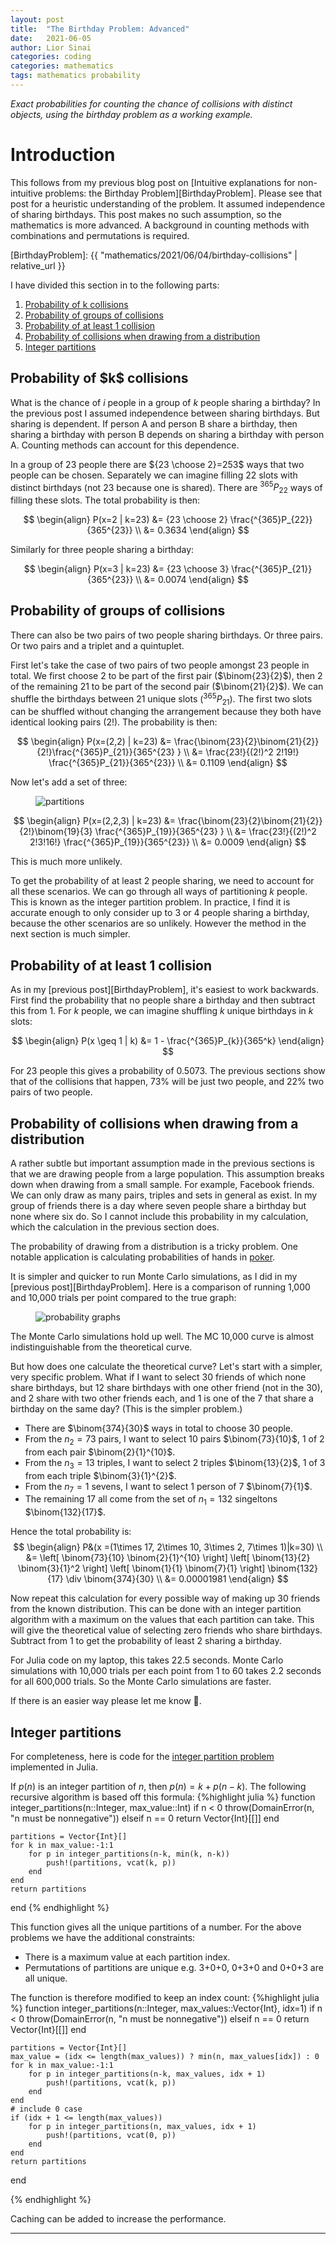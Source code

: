 ```yaml
---
layout: post
title:  "The Birthday Problem: Advanced"
date:   2021-06-05
author: Lior Sinai
categories: coding
categories: mathematics
tags: mathematics probability
---
```


_Exact probabilities for counting the chance of collisions with distinct objects, using the birthday problem as a working example._ 

# Introduction

This follows from my previous blog post on [Intuitive explanations for non-intuitive problems: the Birthday Problem][BirthdayProblem]. 
Please see that post for a heuristic understanding of the problem.
It assumed independence of sharing birthdays.
This post makes no such assumption, so the mathematics is more advanced.
A background in counting methods with combinations and permutations is required.

[BirthdayProblem]: {{ "mathematics/2021/06/04/birthday-collisions" | relative_url }}

I have divided this section in to the following parts:
1. [Probability of k collisions](#exact-k-collisions)
2. [Probability of groups of collisions](#groups-collisions)
3. [Probability of at least 1 collision](#at-least-1)
4. [Probability of collisions when drawing from a distribution](#drawing-distribution)
5. [Integer partitions](#integer-partitions)

<h2 id="exact-k-collisions"> Probability of $k$ collisions </h2>

What is the chance of $i$ people in a group of $k$ people sharing a birthday? In the previous post I assumed independence between sharing birthdays. 
But sharing is dependent. If person A and person B share a birthday, then sharing a birthday with person B depends on sharing a birthday with person A. Counting methods can account for this dependence.

In a group of 23 people there are ${23 \choose 2}=253$ ways that two people can be chosen. 
Separately we can imagine filling 22 slots with distinct birthdays (not 23 because one is shared). 
There are $^{365}P_{22}$ ways of filling these slots. The total probability is then:

$$ \begin{align} 
P(x=2 | k=23) &= {23 \choose 2} \frac{^{365}P_{22}}{365^{23}} \\
              &= 0.3634
\end{align}
$$ 

Similarly for three people sharing a birthday:

$$ \begin{align} 
P(x=3 | k=23) &= {23 \choose 3} \frac{^{365}P_{21}}{365^{23}} \\
              &= 0.0074
\end{align}
$$ 

<h2 id="groups-collisions"> Probability of groups of collisions </h2>

There can also be two pairs of two people sharing birthdays. Or three pairs. Or two pairs and a triplet and a quintuplet.

First let's take the case of two pairs of two people amongst 23 people in total.
We first choose 2 to be part of the first pair ($\binom{23}{2}$), then 2 of the remaining 21 to be part of the second pair ($\binom{21}{2}$).
We can shuffle the birthdays between 21 unique slots ($^{365}P_{21}$).
The first two slots can be shuffled without changing the arrangement because they both have identical looking pairs ($2!$).
The probability is then:

$$ \begin{align} 
P(x=(2,2) | k=23) &= \frac{\binom{23}{2}\binom{21}{2}}{2!}\frac{^{365}P_{21}}{365^{23} } \\
                    &= \frac{23!}{(2!)^2 2!19!} \frac{^{365}P_{21}}{365^{23}} \\
                    &= 0.1109
\end{align}
$$ 

Now let's add a set of three:

<figure class="post-figure" id="partitions">
<img class="img-80" 
    src="/assets/posts/birthday-collisions/partitions.png"
	alt="partitions"
	>
	<figcaption></figcaption>
</figure>

$$ \begin{align} 
P(x=(2,2,3) | k=23) &= \frac{\binom{23}{2}\binom{21}{2}}{2!}\binom{19}{3} \frac{^{365}P_{19}}{365^{23} } \\
                    &= \frac{23!}{(2!)^2 2!3!16!} \frac{^{365}P_{19}}{365^{23}} \\
                    &= 0.0009
\end{align}
$$ 

This is much more unlikely.

To get the probability of at least 2 people sharing, we need to account for all these scenarios. 
We can go through all ways of partitioning $k$ people. This is known as the integer partition problem.
In practice, I find it is accurate enough to only consider up to 3 or 4 people sharing a birthday, because the other 
scenarios are so unlikely. However the method in the next section is much simpler.

<h2 id="at-least-1"> Probability of at least 1 collision </h2>

As in my [previous post][BirthdayProblem], it's easiest to work backwards. First find the probability that no people share a birthday
and then subtract this from 1. For $k$ people, we can imagine shuffling $k$ unique birthdays in $k$ slots:

$$ \begin{align} 
P(x \geq 1 | k) &= 1 - \frac{^{365}P_{k}}{365^k}
\end{align}
$$ 

For 23 people this gives a probability of 0.5073. The previous sections show that of the collisions that happen, 73% will be just two people, and 22% two pairs of two people. 

<h2 id="drawing-distribution"> Probability of collisions when drawing from a distribution </h2>

A rather subtle but important assumption made in the previous sections is that we are drawing people from a large population.
This assumption breaks down when drawing from a small sample. For example, Facebook friends. 
We can only draw as many pairs, triples and sets in general as exist.
In my group of friends there is a day where seven people share a birthday but none where six do.
So I cannot include this probability in my calculation, which the calculation in the previous section does.

The probability of drawing from a distribution is a tricky problem. 
One notable application is calculating probabilities of hands in [poker][wiki_poker]. 

[wiki_poker]: https://en.wikipedia.org/wiki/Poker_probability

It is simpler and quicker to run Monte Carlo simulations, as I did in my [previous post][BirthdayProblem]. Here is a comparison of running 1,000 and 10,000 trials per point compared to the true graph:

<figure class="post-figure" id="probability_graphs">
<img class="img-80" 
    src="/assets/posts/birthday-collisions/sampled_mc.png"
	alt="probability graphs"
	>
	<figcaption></figcaption>
</figure>

The Monte Carlo simulations hold up well. The MC 10,000 curve is almost indistinguishable from the theoretical curve.

But how does one calculate the theoretical curve? Let's start with a simpler, very specific problem. 
What if I want to select 30 friends of which none share birthdays, but 12 share birthdays with one other friend (not in the 30), and 2 share with two other friends each, and 1 is one of the 7 that share a birthday on the same day? (This is the simpler problem.)
- There are $\binom{374}{30}$ ways in total to choose 30 people. 
- From the $n_2=73$ pairs, I want to select 10 pairs $\binom{73}{10}$, 1 of 2 from each pair $\binom{2}{1}^{10}$. 
- From the $n_3=13$ triples, I want to select 2 triples $\binom{13}{2}$, 1 of 3 from each triple $\binom{3}{1}^{2}$.
- From the $n_7=1$ sevens, I want to select 1 person of 7 $\binom{7}{1}$.
- The remaining $17$ all come from the set of $n_1=132$ singeltons $\binom{132}{17}$.

Hence the total probability is:
$$ \begin{align} 
P&(x =(1\times 17, 2\times 10, 3\times 2, 7\times 1)|k=30) \\
    &= 
    \left[ \binom{73}{10} \binom{2}{1}^{10} \right]
    \left[ \binom{13}{2} \binom{3}{1}^2 \right]
    \left[ \binom{1}{1} \binom{7}{1} \right] 
    \binom{132}{17}
    \div \binom{374}{30} \\
    &= 0.00001981
\end{align}
$$ 

Now repeat this calculation for every possible way of making up 30 friends from the known distribution.
This can be done with an integer partition algorithm with a maximum on the values that each partition can take.
This will give the theoretical value of selecting zero friends who share birthdays.
Subtract from 1 to get the probability of least 2 sharing a birthday.

For Julia code on my laptop, this takes 22.5 seconds.
Monte Carlo simulations with 10,000 trials per each point from 1 to 60 takes 2.2 seconds for all 600,000 trials.
So the Monte Carlo simulations are faster.

If there is an easier way please let me know 🙂.

<h2 id="integer-partitions"> Integer partitions </h2>

For completeness, here is code for the [integer partition problem][wiki_partitions] implemented in Julia.

If $p(n)$ is an integer partition of $n$, then $p(n) = k + p(n -k)$. 
The following recursive algorithm is based off this formula:
{%highlight julia %}
function integer_partitions(n::Integer, max_value::Int)
    if n < 0
        throw(DomainError(n, "n must be nonnegative"))
    elseif n == 0
        return Vector{Int}[[]]
    end

    partitions = Vector{Int}[]
    for k in max_value:-1:1
        for p in integer_partitions(n-k, min(k, n-k))
            push!(partitions, vcat(k, p))
        end
    end        
    return partitions
end
{% endhighlight %}

This function gives all the unique partitions of a number.
For the above problems we have the additional constraints:
- There is a maximum value at each partition index.
- Permutations of partitions are unique e.g. 3+0+0, 0+3+0 and 0+0+3 are all unique.

The function is therefore modified to keep an index count:
{%highlight julia %}
function integer_partitions(n::Integer, max_values::Vector{Int}, idx=1)
    if n < 0
        throw(DomainError(n, "n must be nonnegative"))
    elseif n == 0 
        return Vector{Int}[[]]
    end

    partitions = Vector{Int}[]
    max_value = (idx <= length(max_values)) ? min(n, max_values[idx]) : 0
    for k in max_value:-1:1
        for p in integer_partitions(n-k, max_values, idx + 1)
            push!(partitions, vcat(k, p))
        end
    end    
    # include 0 case 
    if (idx + 1 <= length(max_values))
        for p in integer_partitions(n, max_values, idx + 1)
            push!(partitions, vcat(0, p))
        end
    end
    return partitions
end

{% endhighlight %}

Caching can be added to increase the performance. 

[wiki_partitions]: https://en.wikipedia.org/wiki/Partition_(number_theory)


---
